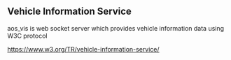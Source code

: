 ## Vehicle Information Service

aos_vis is web socket server which provides vehicle information data using W3C protocol

https://www.w3.org/TR/vehicle-information-service/

